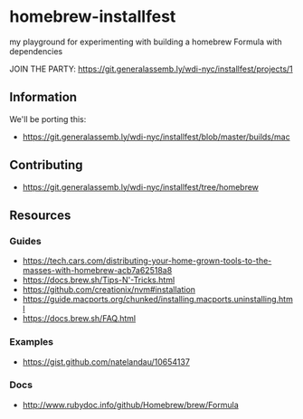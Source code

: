 # homebrew-installfest
 my playground for experimenting with building a homebrew Formula with dependencies
 
 JOIN THE PARTY: https://git.generalassemb.ly/wdi-nyc/installfest/projects/1

## Information
We'll be porting this: 
- https://git.generalassemb.ly/wdi-nyc/installfest/blob/master/builds/mac

## Contributing
- https://git.generalassemb.ly/wdi-nyc/installfest/tree/homebrew

## Resources
### Guides
- https://tech.cars.com/distributing-your-home-grown-tools-to-the-masses-with-homebrew-acb7a62518a8
- https://docs.brew.sh/Tips-N'-Tricks.html
- https://github.com/creationix/nvm#installation
- https://guide.macports.org/chunked/installing.macports.uninstalling.html
- https://docs.brew.sh/FAQ.html

### Examples
- https://gist.github.com/natelandau/10654137

### Docs
- http://www.rubydoc.info/github/Homebrew/brew/Formula


